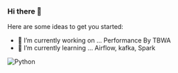 
### Hi there 👋


Here are some ideas to get you started:

- 🔭 I’m currently working on ... Performance By TBWA
- 🌱 I’m currently learning ... Airflow, kafka, Spark

<img alt="Python" src ="https://img.shields.io/badge/Python-3776AB.svg?&style=for-the-badge&logo=Python&logoColor=white"/>
